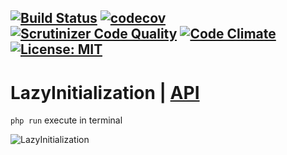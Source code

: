 [![Build Status](https://travis-ci.org/Jagepard/PhpDesignPatterns-LazyInitialization.svg?branch=master)](https://travis-ci.org/Jagepard/PhpDesignPatterns-LazyInitialization)
[![codecov](https://codecov.io/gh/Jagepard/PhpDesignPatterns-LazyInitialization/branch/master/graph/badge.svg)](https://codecov.io/gh/Jagepard/PhpDesignPatterns-LazyInitialization)
[![Scrutinizer Code Quality](https://scrutinizer-ci.com/g/Jagepard/PhpDesignPatterns-LazyInitialization/badges/quality-score.png?b=master)](https://scrutinizer-ci.com/g/Jagepard/PhpDesignPatterns-LazyInitialization/?branch=master)
[![Code Climate](https://codeclimate.com/github/Jagepard/PhpDesignPatterns-LazyInitialization/badges/gpa.svg)](https://codeclimate.com/github/Jagepard/PhpDesignPatterns-LazyInitialization)
[![License: MIT](https://img.shields.io/badge/license-MIT-498e7f.svg)](https://mit-license.org/)
-----

# LazyInitialization | [API](https://github.com/Jagepard/PhpDesignPatterns-LazyInitialization/blob/master/docs.md "Documentation API")
```php run``` execute in terminal

![LazyInitialization](https://github.com/Jagepard/PhpDesignPatterns-LazyInitialization/blob/master/UML.png)

